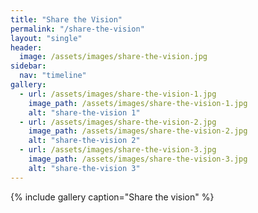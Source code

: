 ```yaml
---
title: "Share the Vision"
permalink: "/share-the-vision"
layout: "single"
header:
  image: /assets/images/share-the-vision.jpg
sidebar:
  nav: "timeline"
gallery:
  - url: /assets/images/share-the-vision-1.jpg
    image_path: /assets/images/share-the-vision-1.jpg
    alt: "share-the-vision 1"
  - url: /assets/images/share-the-vision-2.jpg
    image_path: /assets/images/share-the-vision-2.jpg
    alt: "share-the-vision 2"
  - url: /assets/images/share-the-vision-3.jpg
    image_path: /assets/images/share-the-vision-3.jpg
    alt: "share-the-vision 3"
---
```


{% include gallery caption="Share the vision" %}
